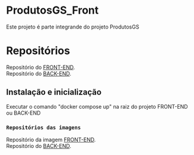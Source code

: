 # ProdutosGS_Front

Este projeto é parte integrande do projeto ProdutosGS

# Repositórios

Repositório do [FRONT-END](https://github.com/DevMarlonFerreira/ProdutosGS_Front).\
Repositório do [BACK-END](https://github.com/DevMarlonFerreira/ProdutosGS_Back).

##  Instalação e inicialização

Executar o comando "docker compose up" na raiz do projeto FRONT-END ou BACK-END

### `Repositórios das imagens`

Repositório da imagem [FRONT-END](https://hub.docker.com/repository/docker/marlonferreira/frontgs).\
Repositório do [BACK-END](https://hub.docker.com/repository/docker/marlonferreira/backgs).
